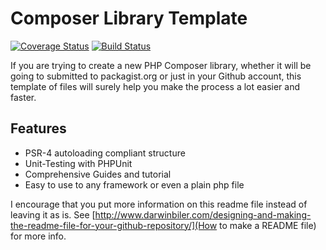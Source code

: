 Composer Library Template
=========================

[![Coverage Status](https://coveralls.io/repos/github/nrhoffmann/hillel/badge.svg?branch=master&type=github)](https://coveralls.io/github/nrhoffmann/hillel?branch=master)
[![Build Status](https://travis-ci.org/nrhoffmann/hillel.svg?branch=master&type=github)](https://travis-ci.org/nrhoffmann/hillel)

If you are trying to create a new PHP Composer library, whether it will be going to submitted to packagist.org or just in your Github account, this template of files will surely help you make the process a lot easier and faster.

Features
--------

* PSR-4 autoloading compliant structure
* Unit-Testing with PHPUnit
* Comprehensive Guides and tutorial
* Easy to use to any framework or even a plain php file


I encourage that you put more information on this readme file instead of leaving it as is. See [http://www.darwinbiler.com/designing-and-making-the-readme-file-for-your-github-repository/](How to make a README file) for more info.
